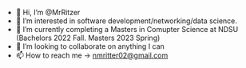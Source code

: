 - 👋 Hi, I’m @MrRitzer
- 👀 I’m interested in software development/networking/data science.
- 🌱 I’m currently completing a Masters in Comupter Science at NDSU (Bachelors 2022 Fall. Masters 2023 Spring)
- 💞️ I’m looking to collaborate on anything I can
- 📫 How to reach me -> nmritter02@gmail.com

<!---
MrRitzer/MrRitzer is a ✨ special ✨ repository because its `README.md` (this file) appears on your GitHub profile.
You can click the Preview link to take a look at your changes.
--->
